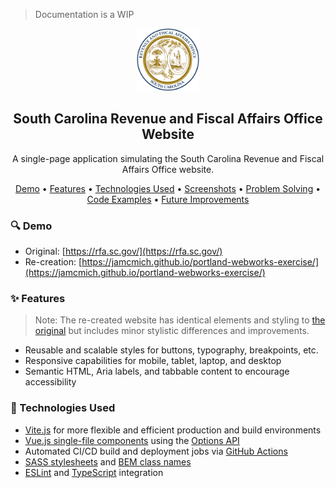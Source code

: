 > Documentation is a WIP

<!-- Heading -->
<section>
    <div align='center'>
        <img src='public/assets/icons/scrfao-favicon.svg' alt='South Carolina Revenue and Fiscal Affairs Office logo' width='100' height='100' />
        <h1>South Carolina Revenue and Fiscal Affairs Office Website</h1>
        <p>A single-page application simulating the South Carolina Revenue and Fiscal Affairs Office website.</p>
    </div>
    <p align='center'>
        <a href='#demo'>Demo</a> •
        <a href='#features'>Features</a> •
        <a href='#technologies-used'>Technologies Used</a> •
        <a href='#screenshots'>Screenshots</a> •
        <a href='#problem-solving'>Problem Solving</a> •
        <a href='#code-examples'>Code Examples</a> •
        <a href='#future-improvements'>Future Improvements</a>
    </p>
</section>

<!-- Demo -->

<h3 id="demo">🔍 Demo</h3>

- Original: [https://rfa.sc.gov/](https://rfa.sc.gov/)
- Re-creation: [https://jamcmich.github.io/portland-webworks-exercise/](https://jamcmich.github.io/portland-webworks-exercise/)

<!-- Features -->

<h3 id="features">✨ Features</h3>

> Note: The re-created website has identical elements and styling to <a href="https://rfa.sc.gov/">the original</a> but includes minor stylistic differences and improvements.

- Reusable and scalable styles for buttons, typography, breakpoints, etc.
- Responsive capabilities for mobile, tablet, laptop, and desktop
- Semantic HTML, Aria labels, and tabbable content to encourage accessibility

<!-- Technologies Used -->
    
<h3 id="technologies-used">🧰 Technologies Used</h3>

- <a href="https://vitejs.dev/">Vite.js</a> for more flexible and efficient production and build environments
- <a href="https://vuejs.org/guide/scaling-up/sfc.html">Vue.js single-file components</a> using the <a href="https://vuejs.org/guide/introduction.html#api-styles">Options API</a>
- Automated CI/CD build and deployment jobs via <a href="https://github.com/features/actions">GitHub Actions</a>
- <a href="https://sass-lang.com/">SASS stylesheets<a/> and <a href="https://getbem.com/">BEM class names</a>
- <a href="https://eslint.org/">ESLint</a> and <a href="https://www.typescriptlang.org/">TypeScript</a> integration
